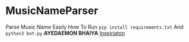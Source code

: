 # MusicNameParser
Parse Music Name Easily
How To Run
```pip install requirements.txt```
And
```python3 bot.py```
<b>AYEDAEMON BHAIYA</b>
<a href="https://github.com/aydaemon">Inspiriaton</a>
